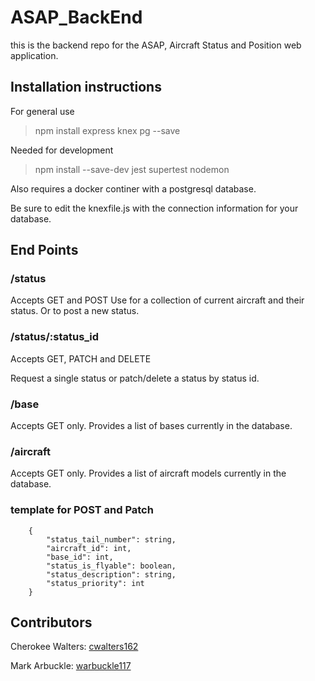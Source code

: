 # ASAP_BackEnd

this is the backend repo for the ASAP, Aircraft Status and Position web application.

## Installation instructions
For general use

> npm install express knex pg --save

Needed for development

> npm install --save-dev jest supertest nodemon

Also requires a docker continer with a postgresql database.

Be sure to edit the knexfile.js with the connection information for your database.

## End Points

### /status

Accepts GET and POST 
Use for a collection of current aircraft and their status.
Or to post a new status.

###  /status/:status_id

Accepts GET, PATCH and DELETE

Request a single status or patch/delete a status by status id.

### /base

Accepts GET only.
Provides a list of bases currently in the database.

### /aircraft
Accepts GET only.
Provides a list of aircraft models  currently in the database.

### template for POST and Patch

```
    {
        "status_tail_number": string,
        "aircraft_id": int,
        "base_id": int,
        "status_is_flyable": boolean,
        "status_description": string,
        "status_priority": int
    }
```



## Contributors

Cherokee Walters: [cwalters162](https://github.com/cwalters162)

Mark Arbuckle: [warbuckle117](https://github.com/Warbuckle117)